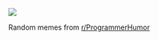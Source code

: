 ![](https://preview.redd.it/oi0brpdg40ae1.png?width=640&crop=smart&auto=webp&s=3b312f807faf2d4cc667a4218f3b66275af5f489)

 Random memes from [r/ProgrammerHumor](https://www.reddit.com/r/ProgrammerHumor/)
